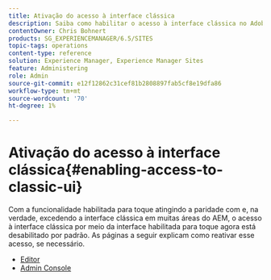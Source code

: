 ```yaml
---
title: Ativação do acesso à interface clássica
description: Saiba como habilitar o acesso à interface clássica no Adobe Experience Manager.
contentOwner: Chris Bohnert
products: SG_EXPERIENCEMANAGER/6.5/SITES
topic-tags: operations
content-type: reference
solution: Experience Manager, Experience Manager Sites
feature: Administering
role: Admin
source-git-commit: e12f12862c31cef81b2808897fab5cf8e19dfa86
workflow-type: tm+mt
source-wordcount: '70'
ht-degree: 1%

---
```


# Ativação do acesso à interface clássica{#enabling-access-to-classic-ui}

Com a funcionalidade habilitada para toque atingindo a paridade com e, na verdade, excedendo a interface clássica em muitas áreas do AEM, o acesso à interface clássica por meio da interface habilitada para toque agora está desabilitado por padrão. As páginas a seguir explicam como reativar esse acesso, se necessário.

* [Editor](/help/sites-administering/enable-classic-ui-editor.md)
* [Admin Console](/help/sites-administering/enable-classic-ui-admin.md)
